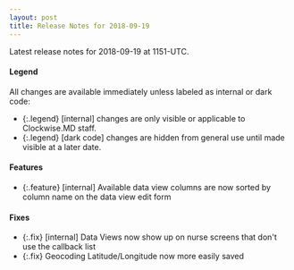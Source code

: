 ```yaml
---
layout: post
title: Release Notes for 2018-09-19
---
```


Latest release notes for 2018-09-19 at 1151-UTC.

<div class='legend' markdown='1'>

#### Legend

All changes are available immediately unless labeled as internal or dark code:

- {:.legend} [internal] changes are only visible or applicable to Clockwise.MD staff.
- {:.legend} [dark code] changes are hidden from general use until made visible at a later date.

</div>

<div class='features' markdown='1'>

#### Features

- {:.feature} [internal] Available data view columns are now sorted by column name on the data view edit form

</div>

<div class='fixes' markdown='1'>

#### Fixes

- {:.fix} [internal] Data Views now show up on nurse screens that don't use the callback list
- {:.fix} Geocoding Latitude/Longitude now more easily saved

</div>
